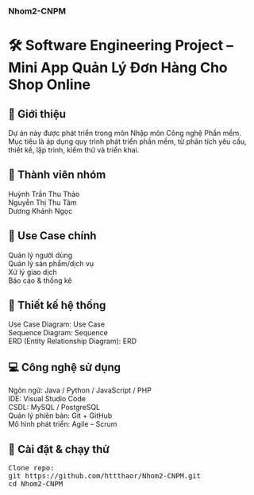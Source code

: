 ### Nhom2-CNPM

# 🛠️ Software Engineering Project – Mini App Quản Lý Đơn Hàng Cho Shop Online

## 📌 Giới thiệu
Dự án này được phát triển trong môn Nhập môn Công nghệ Phần mềm.  
Mục tiêu là áp dụng quy trình phát triển phần mềm, từ phân tích yêu cầu, thiết kế, lập trình, kiểm thử và triển khai.

## 👥 Thành viên nhóm
Huỳnh Trần Thu Thảo  
Nguyễn Thị Thu Tâm  
Dương Khánh Ngọc  

## 🎯 Use Case chính
Quản lý người dùng  
Quản lý sản phẩm/dịch vụ  
Xử lý giao dịch  
Báo cáo & thống kê  


## 📐 Thiết kế hệ thống
Use Case Diagram: Use Case  
Sequence Diagram: Sequence  
ERD (Entity Relationship Diagram): ERD  

## 💻 Công nghệ sử dụng
Ngôn ngữ: Java / Python / JavaScript / PHP  
IDE: Visual Studio Code  
CSDL: MySQL / PostgreSQL  
Quản lý phiên bản: Git + GitHub  
Mô hình phát triển: Agile – Scrum  

## 🚀 Cài đặt & chạy thử
<pre>
Clone repo:
git https://github.com/httthaor/Nhom2-CNPM.git
cd Nhom2-CNPM
</pre>
